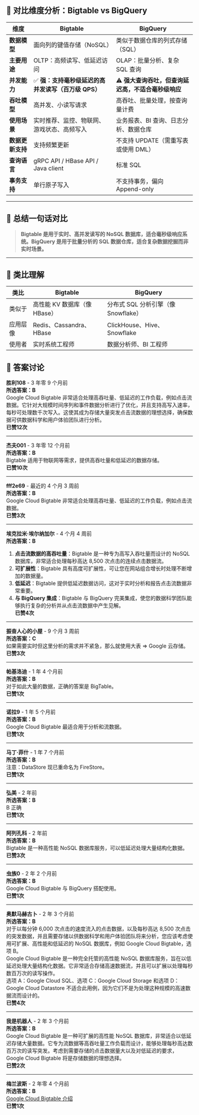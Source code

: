 
## 🧪 对比维度分析：Bigtable vs BigQuery

| 维度 | **Bigtable** | **BigQuery** |
|------|--------------|--------------|
| **数据模型** | 面向列的键值存储（NoSQL） | 类似于数据仓库的列式存储（SQL） |
| **主要用途** | OLTP：高频读写、低延迟访问 | OLAP：批量分析、复杂 SQL 查询 |
| **并发能力** | ✅ **强：支持毫秒级延迟的高并发读写（百万级 QPS）** | ⚠️ **强大查询吞吐，但查询延迟高，不适合毫秒级响应** |
| **吞吐模型** | 高并发、小读写请求 | 高吞吐、批量处理，按查询量计费 |
| **使用场景** | 实时推荐、监控、物联网、游戏状态、高频写入 | 业务报表、BI 查询、日志分析、数据仓库 |
| **数据更新支持** | 支持频繁更新 | 不支持 UPDATE（需重写表或使用 DML） |
| **查询语言** | gRPC API / HBase API / Java client | 标准 SQL |
| **事务支持** | 单行原子写入 | 不支持事务，偏向 Append-only |

---

## 📌 总结一句话对比

> **Bigtable 是用于实时、高并发读写的 NoSQL 数据库，适合毫秒级响应系统。BigQuery 是用于批量分析的 SQL 数据仓库，适合复杂数据挖掘而非实时场景。**

---

## 🧩 类比理解

| 类比 | Bigtable | BigQuery |
|------|----------|----------|
| 类似于 | 高性能 KV 数据库（像 HBase） | 分布式 SQL 分析引擎（像 Snowflake） |
| 应用层像 | Redis、Cassandra、HBase | ClickHouse、Hive、Snowflake |
| 使用者 | 实时系统工程师 | 数据分析师、BI 工程师 |


## 🧩 答案讨论

**胜利108** - 3 年零 9 个月前  
**所选答案：B**    
Google Cloud Bigtable 非常适合处理高吞吐量、低延迟的工作负载，例如点击流数据。它针对大规模时间序列和事件数据分析进行了优化，并且支持高写入速率，每秒可处理数千次写入。这使其成为存储大量突发点击流数据的理想选择，确保数据可供数据科学和用户体验团队进行分析。  
**已赞12次**

---

**杰夫001** - 3 年零 12 个月前  
**所选答案：B**    
Bigtable 适用于物联网等需求，提供高吞吐量和低延迟的数据存储。  
**已赞10次**

---

**fff2e69** - 最近的 4 个月 3 周前  
**所选答案：B**    
Google Cloud Bigtable 非常适合处理高吞吐量、低延迟的工作负载，例如点击流数据。  
**已赞3次**

---

**埃克拉米·埃尔纳加尔** - 4 个月 4 周前  
**所选答案：B**    
1. **点击流数据的高吞吐量**：Bigtable 是一种专为高写入吞吐量而设计的 NoSQL 数据库，非常适合处理每秒高达 8,500 次点击的连续点击数据流。    
2. **可扩展性**：Bigtable 具有高度可扩展性，可让您在网站组合增长时处理不断增加的数据量。    
3. **低延迟**：Bigtable 提供低延迟数据访问，这对于实时分析和报告点击流数据非常重要。    
4. **与 BigQuery 集成**：Bigtable 与 BigQuery 完美集成，使您的数据科学团队能够执行复杂的分析并从点击流数据中产生见解。  
**已赞4次**

---

**振奋人心的小屋** - 9 个月 3 周前  
**所选答案：C**    
如果需要实时但这里分析的需求并不紧急，那么就使用大表 => Google 云存储。  
**已赞3次**

---

**帕基洛迪** - 1 年 4 个月前  
**所选答案：B**    
对于如此大量的数据，正确的答案是 BigTable。  
**已赞1次**

---

**诺拉9** - 1 年 5 个月前  
**所选答案：B**    
Google Cloud Bigtable 最适合用于分析和流数据。  
**已赞1次**

---

**马丁·菲什** - 1 年 7 个月前  
**所选答案：B**    
注意：DataStore 现已重命名为 FireStore。  
**已赞1次**

---

**弘美** - 2 年前  
**所选答案：B**    
B 正确  
**已赞1次**

---

**阿列孔科** - 2 年前  
**所选答案：B**    
Bigtable 是一种高性能 NoSQL 数据库服务，可以低延迟处理大量结构化数据。  
**已赞3次**

---

**虫族0** - 2 年 2 个月前  
**所选答案：B**    
Google Cloud Bigtable 与 BigQuery 搭配使用。  
**已赞1次**

---

**奥默马赫古卜** - 2 年 3 个月前  
**所选答案：B**    
对于以每分钟 6,000 次点击的速度流入的点击数据，以及每秒高达 8,500 次点击的突发数据，并且需要存储以供数据科学和用户体验团队将来分析，您应该考虑使用可扩展、高性能和低延迟的 NoSQL 数据库，例如 Google Cloud Bigtable，选项 B。    
Google Cloud Bigtable 是一种完全托管的高性能 NoSQL 数据库服务，旨在以低延迟处理大量结构化数据。它非常适合存储高速数据流，并且可以扩展以处理每秒数百万次的读写操作。    
选项 A：Google Cloud SQL、选项 C：Google Cloud Storage 和选项 D：Google Cloud Datastore 不适合此用例，因为它们不是为处理这种规模的高速数据流而设计的。  
**已赞4次**

---

**我是机器人** - 2 年 3 个月前  
**所选答案：B**    
Google Cloud Bigtable 是一种可扩展的高性能 NoSQL 数据库，非常适合以低延迟存储大量数据。它专为流数据等高吞吐量工作负载而设计，能够处理每秒高达数百万次的读写突发。考虑到需要存储的点击数据量大以及对低延迟的要求，Google Cloud Bigtable 将是存储数据的理想选择。  
**已赞2次**

---

**梅兰波斯** - 2 年零 4 个月前  
**所选答案：B**  
[Google Cloud Bigtable 介绍](https://cloud.google.com/bigtable#section-9)  
**已赞1次**
